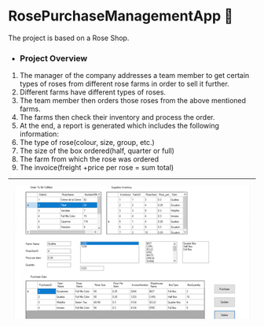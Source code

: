# RosePurchaseManagementApp :bouquet:

The project is based on a Rose Shop.

* ### Project Overview 
1.	The manager of the company addresses a team member to get certain types of roses from different rose farms in order to sell it further.
1.	Different farms have different types of roses.
1.	The team member then orders those roses from the above mentioned farms.
1.	The farms then check their inventory and process the order.
1.	At the end, a report is generated which includes the following information:
1.	The type of rose(colour, size, group, etc.)
1.	The size of the box ordered(half, quarter or full)
1.	The farm from which the rose was ordered
1.	The invoice(freight +price per rose = sum total)

<hr/>


<p align="center">
  <img src="roseApp.gif" alt="animated" />
</p>

